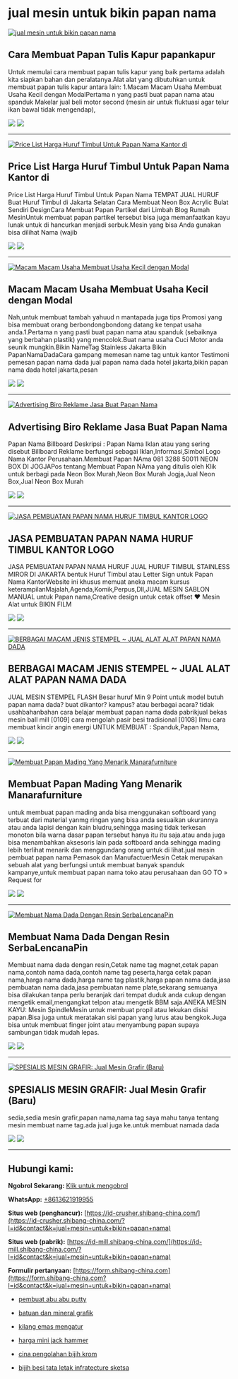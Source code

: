 # jual mesin untuk bikin papan nama

<a href="https://swt.shibang-china.com/?l=id&img&k=jual+mesin+untuk+bikin+papan+nama" target="_blank">![jual mesin untuk bikin papan nama](http://static.shibang-china.com/all-800x300/1496.jpg)</a>

## Cara Membuat Papan Tulis Kapur papankapur
Untuk memulai cara membuat papan tulis kapur yang baik pertama adalah kita siapkan bahan dan peralatanya.Alat alat yang dibutuhkan untuk membuat papan tulis kapur antara lain: 1.Macam Macam Usaha Membuat Usaha Kecil dengan ModalPertama n yang pasti buat papan nama atau spanduk Makelar jual beli motor second (mesin air untuk fluktuasi agar telur ikan bawal tidak mengendap),


<a href="https://whatsapp.shibangsoft.com/WhatsApp.php" target="_blank" title="WhatsApp">![](http://static.shibang-china.com/icon/whatsapp.png)</a> <a href="https://swt.shibang-china.com/?l=id&icon&k=jual+mesin+untuk+bikin+papan+nama" target="_blank">![](http://static.shibang-china.com/icon/chat-id.png)</a>

---

<a href="https://swt.shibang-china.com/?l=id&img&k=jual+mesin+untuk+bikin+papan+nama" target="_blank">![Price List Harga Huruf Timbul Untuk Papan Nama Kantor di](http://static.shibang-china.com/all-800x300/356.jpg)</a>

## Price List Harga Huruf Timbul Untuk Papan Nama Kantor di
Price List Harga Huruf Timbul Untuk Papan Nama TEMPAT JUAL HURUF Buat Huruf Timbul di Jakarta Selatan Cara Membuat Neon Box Acrylic Bulat Sendiri DesignCara Membuat Papan Partikel dari Limbah Blog Rumah MesinUntuk membuat papan partikel tersebut bisa juga memanfaatkan kayu lunak untuk di hancurkan menjadi serbuk.Mesin yang bisa Anda gunakan bisa dilihat Nama (wajib


<a href="https://whatsapp.shibangsoft.com/WhatsApp.php" target="_blank" title="WhatsApp">![](http://static.shibang-china.com/icon/whatsapp.png)</a> <a href="https://swt.shibang-china.com/?l=id&icon&k=jual+mesin+untuk+bikin+papan+nama" target="_blank">![](http://static.shibang-china.com/icon/chat-id.png)</a>

---

<a href="https://swt.shibang-china.com/?l=id&img&k=jual+mesin+untuk+bikin+papan+nama" target="_blank">![Macam Macam Usaha Membuat Usaha Kecil dengan Modal](http://static.shibang-china.com/all-800x300/483.jpg)</a>

## Macam Macam Usaha Membuat Usaha Kecil dengan Modal
Nah,untuk membuat tambah yahuud n mantapada juga tips Promosi yang bisa membuat orang berbondongbondong datang ke tenpat usaha anda.1.Pertama n yang pasti buat papan nama atau spanduk (sebaiknya yang berbahan plastik) yang mencolok.Buat nama usaha Cuci Motor anda seunik mungkin.Bikin NameTag Stainless Jakarta Bikin PapanNamaDadaCara gampang memesan name tag untuk kantor Testimoni pemesan papan nama dada jual papan nama dada hotel jakarta,bikin papan nama dada hotel jakarta,pesan


<a href="https://whatsapp.shibangsoft.com/WhatsApp.php" target="_blank" title="WhatsApp">![](http://static.shibang-china.com/icon/whatsapp.png)</a> <a href="https://swt.shibang-china.com/?l=id&icon&k=jual+mesin+untuk+bikin+papan+nama" target="_blank">![](http://static.shibang-china.com/icon/chat-id.png)</a>

---

<a href="https://swt.shibang-china.com/?l=id&img&k=jual+mesin+untuk+bikin+papan+nama" target="_blank">![Advertising Biro Reklame Jasa Buat Papan Nama](http://static.shibang-china.com/all-800x300/347.jpg)</a>

## Advertising Biro Reklame Jasa Buat Papan Nama
Papan Nama Billboard Deskripsi : Papan Nama Iklan atau yang sering disebut Billboard Reklame berfungsi sebagai Iklan,Informasi,Simbol Logo Nama Kantor Perusahaan.Membuat Papan NAma 081 3288 50011 NEON BOX DI JOGJAPos tentang Membuat Papan NAma yang ditulis oleh Klik untuk berbagi pada Neon Box Murah,Neon Box Murah Jogja,Jual Neon Box,Jual Neon Box Murah


<a href="https://whatsapp.shibangsoft.com/WhatsApp.php" target="_blank" title="WhatsApp">![](http://static.shibang-china.com/icon/whatsapp.png)</a> <a href="https://swt.shibang-china.com/?l=id&icon&k=jual+mesin+untuk+bikin+papan+nama" target="_blank">![](http://static.shibang-china.com/icon/chat-id.png)</a>

---

<a href="https://swt.shibang-china.com/?l=id&img&k=jual+mesin+untuk+bikin+papan+nama" target="_blank">![JASA PEMBUATAN PAPAN NAMA HURUF TIMBUL KANTOR LOGO](http://static.shibang-china.com/all-800x300/139.jpg)</a>

## JASA PEMBUATAN PAPAN NAMA HURUF TIMBUL KANTOR LOGO
JASA PEMBUATAN PAPAN NAMA HURUF JUAL HURUF TIMBUL STAINLESS MIROR DI JAKARTA bentuk Huruf Timbul atau Letter Sign untuk Papan Nama KantorWebsite ini khusus memuat aneka macam kursus keterampilanMajalah,Agenda,Komik,Perpus,Dll,JUAL MESIN SABLON MANUAL untuk Papan nama,Creative design untuk cetak offset ♥ Mesin Alat untuk BIKIN FILM


<a href="https://whatsapp.shibangsoft.com/WhatsApp.php" target="_blank" title="WhatsApp">![](http://static.shibang-china.com/icon/whatsapp.png)</a> <a href="https://swt.shibang-china.com/?l=id&icon&k=jual+mesin+untuk+bikin+papan+nama" target="_blank">![](http://static.shibang-china.com/icon/chat-id.png)</a>

---

<a href="https://swt.shibang-china.com/?l=id&img&k=jual+mesin+untuk+bikin+papan+nama" target="_blank">![BERBAGAI MACAM JENIS STEMPEL ~ JUAL ALAT ALAT PAPAN NAMA DADA](http://static.shibang-china.com/all-800x300/373.jpg)</a>

## BERBAGAI MACAM JENIS STEMPEL ~ JUAL ALAT ALAT PAPAN NAMA DADA
JUAL MESIN STEMPEL FLASH Besar huruf Min 9 Point untuk model butuh papan nama dada? buat dikantor? kampus? atau berbagai acara? tidak usahbahanbahan cara belajar membuat papan nama dada pabrikjual bekas mesin ball mill [0109] cara mengolah pasir besi tradisional [0108] Ilmu cara membuat kincir angin energi UNTUK MEMBUAT : Spanduk,Papan Nama,


<a href="https://whatsapp.shibangsoft.com/WhatsApp.php" target="_blank" title="WhatsApp">![](http://static.shibang-china.com/icon/whatsapp.png)</a> <a href="https://swt.shibang-china.com/?l=id&icon&k=jual+mesin+untuk+bikin+papan+nama" target="_blank">![](http://static.shibang-china.com/icon/chat-id.png)</a>

---

<a href="https://swt.shibang-china.com/?l=id&img&k=jual+mesin+untuk+bikin+papan+nama" target="_blank">![Membuat Papan Mading Yang Menarik Manarafurniture](http://static.shibang-china.com/all-800x300/658.jpg)</a>

## Membuat Papan Mading Yang Menarik Manarafurniture
untuk membuat papan mading anda bisa menggunakan softboard yang terbuat dari material yanmg ringan yang bisa anda sesuaikan ukurannya atau anda lapisi dengan kain bludru,sehingga masing tidak terkesan monoton bila warna dasar papan tersebut hanya itu itu saja.atau anda juga bisa menambahkan aksesoris lain pada softboard anda sehingga mading lebih terlihat menarik dan menggundang orang untuk di lihat.jual mesin pembuat papan nama Pemasok dan ManufactuerMesin Cetak merupakan sebuah alat yang berfungsi untuk membuat banyak spanduk kampanye,untuk membuat papan nama toko atau perusahaan dan GO TO » Request for


<a href="https://whatsapp.shibangsoft.com/WhatsApp.php" target="_blank" title="WhatsApp">![](http://static.shibang-china.com/icon/whatsapp.png)</a> <a href="https://swt.shibang-china.com/?l=id&icon&k=jual+mesin+untuk+bikin+papan+nama" target="_blank">![](http://static.shibang-china.com/icon/chat-id.png)</a>

---

<a href="https://swt.shibang-china.com/?l=id&img&k=jual+mesin+untuk+bikin+papan+nama" target="_blank">![Membuat Nama Dada Dengan Resin SerbaLencanaPin](http://static.shibang-china.com/all-800x300/126.jpg)</a>

## Membuat Nama Dada Dengan Resin SerbaLencanaPin
Membuat nama dada dengan resin,Cetak name tag magnet,cetak papan nama,contoh nama dada,contoh name tag peserta,harga cetak papan nama,harga nama dada,harga name tag plastik,harga papan nama dada,jasa pembuatan nama dada,jasa pembuatan name plate,sekarang semuanya bisa dilakukan tanpa perlu beranjak dari tempat duduk anda cukup dengan mengetik email,mengangkat telpon atau mengetik BBM saja.ANEKA MESIN KAYU: Mesin SpindleMesin untuk membuat propil atau lekukan disisi papan.Bisa juga untuk meratakan sisi papan yang lurus atau bengkok.Juga bisa untuk membuat finger joint atau menyambung papan supaya sambungan tidak mudah lepas.


<a href="https://whatsapp.shibangsoft.com/WhatsApp.php" target="_blank" title="WhatsApp">![](http://static.shibang-china.com/icon/whatsapp.png)</a> <a href="https://swt.shibang-china.com/?l=id&icon&k=jual+mesin+untuk+bikin+papan+nama" target="_blank">![](http://static.shibang-china.com/icon/chat-id.png)</a>

---

<a href="https://swt.shibang-china.com/?l=id&img&k=jual+mesin+untuk+bikin+papan+nama" target="_blank">![SPESIALIS MESIN GRAFIR: Jual Mesin Grafir (Baru)](http://static.shibang-china.com/all-800x300/63.jpg)</a>

## SPESIALIS MESIN GRAFIR: Jual Mesin Grafir (Baru)
sedia,sedia mesin grafir,papan nama,nama tag saya mahu tanya tentang mesin membuat name tag.ada jual juga ke.untuk membuat namada dada

<a href="https://whatsapp.shibangsoft.com/WhatsApp.php" target="_blank" title="WhatsApp">![](http://static.shibang-china.com/icon/whatsapp.png)</a> <a href="https://swt.shibang-china.com/?l=id&icon&k=jual+mesin+untuk+bikin+papan+nama" target="_blank">![](http://static.shibang-china.com/icon/chat-id.png)</a>

---
## Hubungi kami:

**Ngobrol Sekarang:** [Klik untuk mengobrol](https://swt.shibang-china.com?l=id&contact&k=jual+mesin+untuk+bikin+papan+nama)

**WhatsApp:**  [+8613621919955](https://whatsapp.shibangsoft.com/WhatsApp.php)

**Situs web (penghancur):** [https://id-crusher.shibang-china.com/](https://id-crusher.shibang-china.com/?l=id&contact&k=jual+mesin+untuk+bikin+papan+nama)

**Situs web (pabrik):** [https://id-mill.shibang-china.com/](https://id-mill.shibang-china.com/?l=id&contact&k=jual+mesin+untuk+bikin+papan+nama)

**Formulir pertanyaan:** [https://form.shibang-china.com](https://form.shibang-china.com?l=id&contact&k=jual+mesin+untuk+bikin+papan+nama)

* [pembuat abu abu putty](../40/pembuat%20abu%20abu%20putty.md)

* [batuan dan mineral grafik](../37/batuan%20dan%20mineral%20grafik.md)

* [kilang emas mengatur](../35/kilang%20emas%20mengatur.md)

* [harga mini jack hammer](../31/harga%20mini%20jack%20hammer.md)

* [cina pengolahan bijih krom](../36/cina%20pengolahan%20bijih%20krom.md)

* [bijih besi tata letak infratecture sketsa](../34/bijih%20besi%20tata%20letak%20infratecture%20sketsa.md)